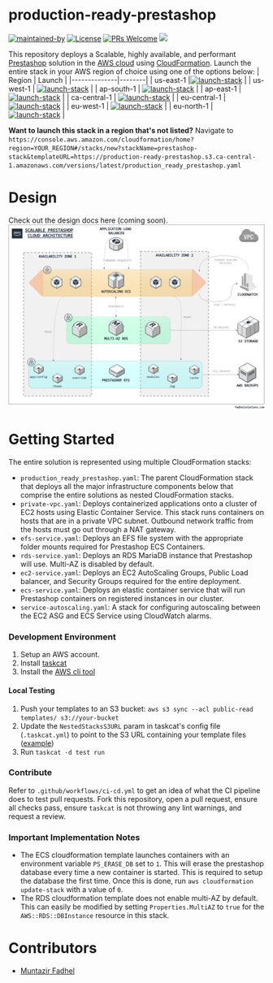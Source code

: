 # production-ready-prestashop
 
 [![maintained-by](https://img.shields.io/badge/Maintained%20by-Hadii%20Technologies-50C878.svg)](https://hadii.ca) [![License](https://img.shields.io/badge/License-Apache%202.0-blue.svg)](https://opensource.org/licenses/Apache-2.0) [![PRs Welcome](https://img.shields.io/badge/PRs-welcome-brightgreen.svg?style=flat-square)](http://makeapullrequest.com) ![](https://github.com/fadhel-solutions/production-ready-prestashop/workflows/ci-cd/badge.svg?branch=master)
 
This repository deploys a Scalable, highly available, and performant [Prestashop](https://www.prestashop.com/en) solution in the [AWS cloud](https://aws.amazon.com/) using [CloudFormation](https://aws.amazon.com/cloudformation/). Launch the entire stack in your AWS region of choice using one of the options below:
| Region       | Launch |
|--------------|--------|
| us-east-1    |[![launch-stack](https://hadii.s3.ca-central-1.amazonaws.com/assets/download.png)](https://console.aws.amazon.com/cloudformation/home?region=us-east-1#/stacks/new?stackName=prestashop-stack&templateURL=https://production-ready-prestashop.s3.ca-central-1.amazonaws.com/versions/latest/production_ready_prestashop.yaml)        |
| us-west-1    | [![launch-stack](https://hadii.s3.ca-central-1.amazonaws.com/assets/download.png)](https://console.aws.amazon.com/cloudformation/home?region=us-west-1#/stacks/new?stackName=prestashop-stack&templateURL=https://production-ready-prestashop.s3.ca-central-1.amazonaws.com/versions/latest/production_ready_prestashop.yaml)          |
| ap-south-1   | [![launch-stack](https://hadii.s3.ca-central-1.amazonaws.com/assets/download.png)](https://console.aws.amazon.com/cloudformation/home?region=ap-south-1#/stacks/new?stackName=prestashop-stack&templateURL=https://production-ready-prestashop.s3.ca-central-1.amazonaws.com/versions/latest/production_ready_prestashop.yaml)          |
| ap-east-1    | [![launch-stack](https://hadii.s3.ca-central-1.amazonaws.com/assets/download.png)](https://console.aws.amazon.com/cloudformation/home?region=ap-east-1#/stacks/new?stackName=prestashop-stack&templateURL=https://production-ready-prestashop.s3.ca-central-1.amazonaws.com/versions/latest/production_ready_prestashop.yaml)          |
| ca-central-1 | [![launch-stack](https://hadii.s3.ca-central-1.amazonaws.com/assets/download.png)](https://console.aws.amazon.com/cloudformation/home?region=ca-central-1#/stacks/new?stackName=prestashop-stack&templateURL=https://production-ready-prestashop.s3.ca-central-1.amazonaws.com/versions/latest/production_ready_prestashop.yaml)       |
| eu-central-1 | [![launch-stack](https://hadii.s3.ca-central-1.amazonaws.com/assets/download.png)](https://console.aws.amazon.com/cloudformation/home?region=eu-central-1#/stacks/new?stackName=prestashop-stack&templateURL=https://production-ready-prestashop.s3.ca-central-1.amazonaws.com/versions/latest/production_ready_prestashop.yaml)          |
| eu-west-1    | [![launch-stack](https://hadii.s3.ca-central-1.amazonaws.com/assets/download.png)](https://console.aws.amazon.com/cloudformation/home?region=eu-west-1#/stacks/new?stackName=prestashop-stack&templateURL=https://production-ready-prestashop.s3.ca-central-1.amazonaws.com/versions/latest/production_ready_prestashop.yaml)          |
| eu-north-1   |[![launch-stack](https://hadii.s3.ca-central-1.amazonaws.com/assets/download.png)](https://console.aws.amazon.com/cloudformation/home?region=eu-north-1#/stacks/new?stackName=prestashop-stack&templateURL=https://production-ready-prestashop.s3.ca-central-1.amazonaws.com/versions/latest/production_ready_prestashop.yaml)           |


**Want to launch this stack in a region that's not listed?** Navigate to `https://console.aws.amazon.com/cloudformation/home?region=YOUR_REGION#/stacks/new?stackName=prestashop-stack&templateURL=https://production-ready-prestashop.s3.ca-central-1.amazonaws.com/versions/latest/production_ready_prestashop.yaml`

# Design
Check out the design docs here (coming soon).
![Scalable Prestashop Architecture Diagram](https://github.com/Zir0-93/zir0-93.github.io/blob/master/images/scalable_presta.png?raw=true)

# Getting Started
The entire solution is represented using multiple CloudFormation stacks:
  * `production_ready_prestashop.yaml`: The parent CloudFormation stack that deploys all the major infrastructure components below that comprise the entire solutions as nested CloudFormation stacks.
  * `private-vpc.yaml`: Deploys containerized applications onto a cluster of EC2 hosts using Elastic Container Service. This stack runs containers on hosts that are in a private VPC subnet. Outbound network traffic from the hosts must go out through a NAT gateway.
  * `efs-service.yaml`: Deploys an EFS file system with the appropriate folder mounts required for Prestashop ECS Containers.
  * `rds-service.yaml`: Deploys an RDS MariaDB instance that Prestashop will use. Multi-AZ is disabled by default.
  * `ec2-service.yaml`: Deploys an EC2 AutoScaling Groups, Public Load balancer, and Security Groups required for the entire deployment.
  * `ecs-service.yaml`: Deploys an elastic container service that will run Prestashop containers on registered instances in our cluster.
  * `service-autoscaling.yaml`: A stack for configuring autoscaling between the EC2 ASG and ECS Service using CloudWatch alarms.
  
### Development Environment
1. Setup an AWS account.
2. Install [taskcat](https://github.com/aws-quickstart/taskcat)
3. Install the [AWS cli tool](https://docs.aws.amazon.com/cli/latest/userguide/install-cliv2.html)
   
#### Local Testing
1. Push your templates to an S3 bucket: `aws s3 sync --acl public-read templates/ s3://your-bucket`
2. Update the `NestedStacksS3URL` param in taskcat's config file (`.taskcat.yml`) to point to the S3 URL containing your template files ([example](https://production-ready-prestashop.s3.ca-central-1.amazonaws.com/versions/latest))
3. Run `taskcat -d test run`

### Contribute
Refer to `.github/workflows/ci-cd.yml` to get an idea of what the CI pipeline does to test pull requests. Fork this repository, open a pull request, ensure all checks pass, ensure `taskcat` is not throwing any lint warnings, and request a review.
 
 ### Important Implementation Notes
* The ECS cloudformation template launches containers with an environment variable `PS_ERASE_DB` set to `1`. This will erase the prestashop database every time a new container is started. This is required to setup the database the first time. Once this is done, run `aws cloudformation update-stack` with a value of `0`.
* The RDS cloudformation template does not enable multi-AZ by default. This can easily be modified by setting `Properties.MultiAZ` to `true` for the `AWS::RDS::DBInstance` resource in this stack.


 # Contributors
 * [Muntazir Fadhel](www.mfadhel.com)
